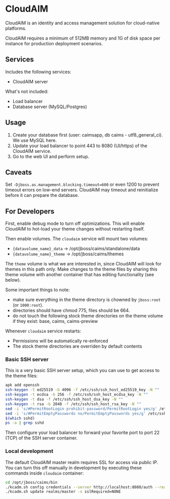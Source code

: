 CloudAIM
========
CloudAIM is an identity and access management solution for cloud-native platforms.

CloudAIM requires a minimum of 512MB memory and 1G of disk space per instance for production deployment scenarios.


Services
--------
Includes the following services:
- CloudAIM server

What's not included:
- Load balancer
- Database server (MySQL/Postgres)

Usage
-----
1. Create your database first (user: caimsapp, db caims - utf8_general_ci). We use MySQL here.
2. Update your load balancer to point 443 to 8080 (UI/https) of the CloudAIM service.
3. Go to the web UI and perform setup.

Caveats
-------
Set `-Djboss.as.management.blocking.timeout=600` or even 1200 to prevent timeout errors on low-end servers. CloudAIM may timeout and 
reinitialize before it can prepare the database.


For Developers
--------------
First, enable debug mode to turn off optimizations. This will enable CloudAIM to hot-load your theme changes without restarting itself.

Then enable volumes. The `cloudaim` service will mount two volumes:
- `{datavolume_name}_data` -> /opt/jboss/caims/standalone/data
- `{datavolume_name}_theme` -> /opt/jboss/caims/themes

The `theme` volume is what we are interested in, since CloudAIM will look for themes in this path only. Make changes to the theme files 
by sharing this theme volume with another container that has editing functionality (see below).

Some important things to note:
- make sure everything in the theme directory is chowned by `jboss:root` (or `1000:root`).
- directories should have chmod 775, files should be 664.
- do not touch the following stock theme directories on the theme volume if they exist: base, caims, caims-preview

Whenever `cloudaim` service restarts:
- Permissions will be automatically re-enforced
- The stock theme directories are overriden by default contents

### Basic SSH server

This is a very basic SSH server setup, which you can use to get access to the theme files:

```bash
apk add openssh
ssh-keygen -t ed25519 -b 4096 -f /etc/ssh/ssh_host_ed25519_key -N ""
ssh-keygen -t ecdsa -b 256 -f /etc/ssh/ssh_host_ecdsa_key -N ""
ssh-keygen -t dsa -f /etc/ssh/ssh_host_dsa_key -N ""
ssh-keygen -t rsa -b 2048 -f /etc/ssh/ssh_host_rsa_key -N ""
sed -i 's/#PermitRootLogin prohibit-password/PermitRootLogin yes/g' /etc/ssh/sshd_config
sed -i 's/#PermitEmptyPasswords no/PermitEmptyPasswords yes/g' /etc/ssh/sshd_config
$(which sshd)
ps -a | grep sshd
```

Then configure your load balancer to forward your favorite port to port 22 (TCP) of the SSH server container.

### Local development

The default CloudAIM master realm requires SSL for access via public IP. You can turn this off manually in development by executing 
these commands inside `cloudaim` container:

```bash
cd /opt/jboss/caims/bin
./kcadm.sh config credentials --server http://localhost:8080/auth --realm master --user admin
./kcadm.sh update realms/master -s sslRequired=NONE
```
